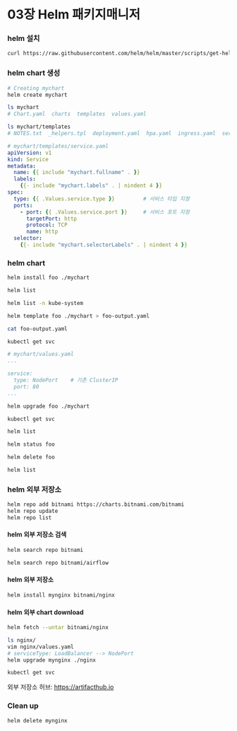 # 03장 Helm 패키지매니저

### helm 설치

```bash
curl https://raw.githubusercontent.com/helm/helm/master/scripts/get-helm-3 | bash
```

### helm chart 생성

```bash
# Creating mychart
helm create mychart

ls mychart
# Chart.yaml  charts  templates  values.yaml
```

```bash
ls mychart/templates
# NOTES.txt  _helpers.tpl  deployment.yaml  hpa.yaml  ingress.yaml  service.yaml  serviceaccount.yaml  tests
```


```yaml
# mychart/templates/service.yaml
apiVersion: v1
kind: Service
metadata:
  name: {{ include "mychart.fullname" . }}
  labels:
    {{- include "mychart.labels" . | nindent 4 }}
spec:
  type: {{ .Values.service.type }}         # 서비스 타입 지정
  ports:
    - port: {{ .Values.service.port }}     # 서비스 포트 지정
      targetPort: http
      protocol: TCP
      name: http
  selector:
    {{- include "mychart.selectorLabels" . | nindent 4 }}
```

### helm chart 

```bash
helm install foo ./mychart
```

```bash
helm list

helm list -n kube-system
```



```bash
helm template foo ./mychart > foo-output.yaml

cat foo-output.yaml
```

```bash
kubectl get svc
```

```yaml
# mychart/values.yaml
...

service:
  type: NodePort    # 기존 ClusterIP
  port: 80        
...
```


```bash
helm upgrade foo ./mychart

kubectl get svc

helm list
```


```bash
helm status foo
```


```bash
helm delete foo

helm list
```

### helm 외부 저장소

```bash
helm repo add bitnami https://charts.bitnami.com/bitnami
helm repo update
helm repo list
```
#### helm 외부 저장소 검색

```bash
helm search repo bitnami

helm search repo bitnami/airflow
```

#### helm 외부 저장소 

```bash
helm install mynginx bitnami/nginx
```

#### helm 외부 chart download

```bash
helm fetch --untar bitnami/nginx

ls nginx/
vim nginx/values.yaml
# serviceType: LoadBalancer --> NodePort
helm upgrade mynginx ./nginx

kubectl get svc
```

외부 저장소 허브: https://artifacthub.io

### Clean up

```bash
helm delete mynginx
```
